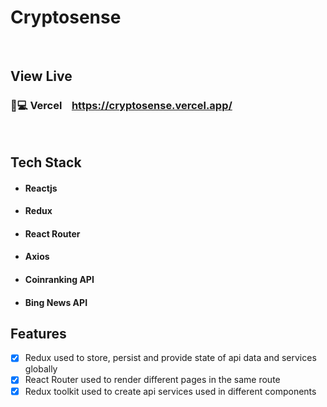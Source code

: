 # Cryptosense

</br>

## View Live


### 🔗💻 Vercel &nbsp;&nbsp; https://cryptosense.vercel.app/

</br>

## Tech Stack

- #### Reactjs
- #### Redux
- #### React Router
- #### Axios
- #### Coinranking API
- #### Bing News API


## Features

- [x]  Redux used to store, persist and provide state of api data and services globally
- [x]  React Router used to render different pages in the same route
- [x]  Redux toolkit used to create api services used in different components
